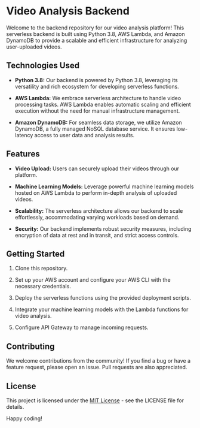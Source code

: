 # Video Analysis Backend

Welcome to the backend repository for our video analysis platform! This serverless backend is built using Python 3.8, AWS Lambda, and Amazon DynamoDB to provide a scalable and efficient infrastructure for analyzing user-uploaded videos.

## Technologies Used

- **Python 3.8:** Our backend is powered by Python 3.8, leveraging its versatility and rich ecosystem for developing serverless functions.

- **AWS Lambda:** We embrace serverless architecture to handle video processing tasks. AWS Lambda enables automatic scaling and efficient execution without the need for manual infrastructure management.

- **Amazon DynamoDB:** For seamless data storage, we utilize Amazon DynamoDB, a fully managed NoSQL database service. It ensures low-latency access to user data and analysis results.

## Features

- **Video Upload:** Users can securely upload their videos through our platform.

- **Machine Learning Models:** Leverage powerful machine learning models hosted on AWS Lambda to perform in-depth analysis of uploaded videos.

- **Scalability:** The serverless architecture allows our backend to scale effortlessly, accommodating varying workloads based on demand.

- **Security:** Our backend implements robust security measures, including encryption of data at rest and in transit, and strict access controls.

## Getting Started

1. Clone this repository.

2. Set up your AWS account and configure your AWS CLI with the necessary credentials.

3. Deploy the serverless functions using the provided deployment scripts.

4. Integrate your machine learning models with the Lambda functions for video analysis.

5. Configure API Gateway to manage incoming requests.

## Contributing

We welcome contributions from the community! If you find a bug or have a feature request, please open an issue. Pull requests are also appreciated.

## License

This project is licensed under the [MIT License](LICENSE) - see the LICENSE file for details.

Happy coding!
